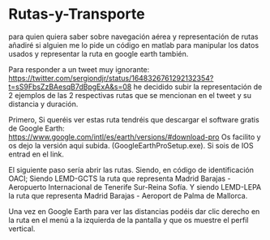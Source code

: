 # Rutas-y-Transporte
para quien quiera saber sobre navegación aérea y representación de rutas
añadiré si alguien me lo pide un código en matlab para manipular los datos usados y representar la ruta en google earth también.

Para responder a un tweet muy ignorante: https://twitter.com/sergiondjr/status/1648326761292132354?t=sS9FbsZzBAesqB7dBpgExA&s=08 he decidido subir la representación de 2 ejemplos de las 2 respectivas rutas que se mencionan en el tweet y su distancia y duración. 

Primero, Si queréis ver estas ruta tendréis que descargar el software gratis de Google Earth: https://www.google.com/intl/es/earth/versions/#download-pro
Os facilito y os dejo la versión aqui subida. (GoogleEarthProSetup.exe). Si sois de IOS entrad en el link.

El siguiente paso sería abrir las rutas. Siendo, en código de identificación OACI;
Siendo LEMD-GCTS la ruta que representa Madrid Barajas -  Aeropuerto Internacional de Tenerife Sur-Reina Sofía.
Y siendo LEMD-LEPA la ruta que representa Madrid Barajas -  Aeroport de Palma de Mallorca.

Una vez en Google Earth para ver las distancias podéis dar clic derecho en la ruta en el menú a la izquierda de la pantalla y que os muestre el perfil vertical.
